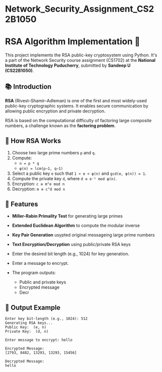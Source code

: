 # Network_Security_Assignment_CS22B1050

# RSA Algorithm Implementation 🔐

This project implements the RSA public-key cryptosystem using Python. It's a part of the Network Security course assignment (CS1702) at the **National Institute of Technology Puducherry**, submitted by **Sandeep U (CS22B1050)**.

## 📚 Introduction

**RSA** (Rivest–Shamir–Adleman) is one of the first and most widely-used public-key cryptographic systems. It enables secure communication by allowing public encryption and private decryption.

RSA is based on the computational difficulty of factoring large composite numbers, a challenge known as the **factoring problem**.

## 🔑 How RSA Works

1. Choose two large prime numbers `p` and `q`.
2. Compute:
   - `n = p * q`
   - `φ(n) = lcm(p−1, q−1)`
3. Select a public key `e` such that `1 < e < φ(n)` and `gcd(e, φ(n)) = 1`.
4. Compute the private key `d`, where `d ≡ e⁻¹ mod φ(n)`.
5. Encryption: `c ≡ m^e mod n`
6. Decryption: `m ≡ c^d mod n`

## 🧠 Features

- **Miller-Rabin Primality Test** for generating large primes
- **Extended Euclidean Algorithm** to compute the modular inverse
- **Key Pair Generation** usypted original messageing large prime numbers
- **Text Encryption/Decryption** using public/private RSA keys

- Enter the desired bit length (e.g., 1024) for key generation.
- Enter a message to encrypt.
- The program outputs:
  - Public and private keys
  - Encrypted message
  - Decr

## 📄 Output Example

```
Enter key bit-length (e.g., 1024): 512
Generating RSA keys...
Public Key:  (e, n)
Private Key:  (d, n)

Enter message to encrypt: hello

Encrypted Message:
[2793, 8482, 13293, 13293, 15456]

Decrypted Message:
hello
```

